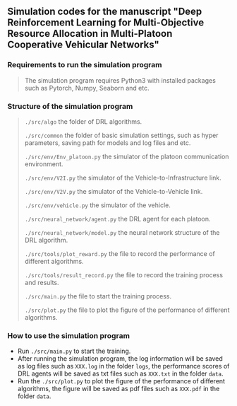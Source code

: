 ## Simulation codes for the manuscript "Deep Reinforcement Learning for Multi-Objective Resource Allocation in Multi-Platoon Cooperative Vehicular Networks"

### Requirements to run the simulation program

> The simulation program requires Python3 with installed packages such as Pytorch, Numpy, Seaborn and etc.

### Structure of the simulation program

> `./src/algo` the folder of DRL algorithms.
> 
> `./src/common` the folder of basic simulation settings, such as hyper parameters, saving path for models and log files and etc.
> 
> `./src/env/Env_platoon.py` the simulator of the platoon communication environment.
> 
> `./src/env/V2I.py` the simulator of the Vehicle-to-Infrastructure link.
> 
> `./src/env/V2V.py` the simulator of the Vehicle-to-Vehicle link.
> 
> `./src/env/vehicle.py` the simulator of the vehicle.
> 
> `./src/neural_network/agent.py` the DRL agent for each platoon.
> 
> `./src/neural_network/model.py` the neural network structure of the DRL algorithm.
> 
> `./src/tools/plot_reward.py` the file to record the performance of different algorithms.
> 
> `./src/tools/result_record.py` the file to record the training process and results.
> 
> `./src/main.py` the file to start the training process.
> 
> `./src/plot.py` the file to plot the figure of the performance of different algorithms.

### How to use the simulation program

- Run `./src/main.py` to start the training.
- After running the simulation program, the log information will be saved as log files such as `XXX.log` in the folder `logs`, the performance scores of DRL agents will be saved as txt files such as `XXX.txt` in the folder `data`.
- Run the `./src/plot.py` to plot the figure of the performance of different algorithms, the figure will be saved as pdf files such as `XXX.pdf` in the folder `data`.
